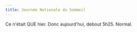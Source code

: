 ```yaml
---
title: Journée Nationale du Sommeil
---
```


Ce n'était QUE hier. Donc aujourd'hui, debout 5h25. Normal.
